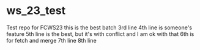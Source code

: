# ws_23_test
Test repo for FCWS23
this is the best batch
3rd line
4th line is someone's feature
5th line is the best, but it's with conflict and I am ok with that
6th is for fetch and merge
7th line
8th line
